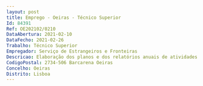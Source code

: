 ```yaml
--- 
layout: post
title: Emprego - Oeiras - Técnico Superior
Id: 84391
Ref: OE202102/0210
DataAbertura: 2021-02-10
DataFecho: 2021-02-26
Trabalho: Técnico Superior
Empregador: Serviço de Estrangeiros e Fronteiras
Descricao: Elaboração dos planos e dos relatórios anuais de atividades (SIADAP 1), bem como a conceção dos programas gerais e sectoriais do SEF, acompanhamento da sua execução e respetiva avaliação, o apoio aos restantes Serviços do SEF no desenvolvimento de ações de planeamento e controlo e o acompanhamento das medidas SIMPLEX, a monitorização das medidas do Programa de Governo e outros Planos Nacionais como o Plano Estratégico para as Migrações, o Plano Nacional de Implementação do Pacto Global das Migrações, o Plano de Recuperação e Resiliência e a Estratégia Nacional para a Igualdade e a não discriminação.
CodigoPostal: 2734-506 Barcarena Oeiras
Concelho: Oeiras
Distrito: Lisboa
--- 
```

